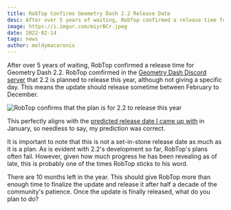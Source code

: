 ```yaml
---
title: RobTop Confirms Geometry Dash 2.2 Release Date
desc: After over 5 years of waiting, RobTop confirmed a release time for Geometry Dash 2.2.
image: https://i.imgur.com/miyrBCr.jpeg
date: 2022-02-14
tags: news
author: moldymacaronix
---
```


After over 5 years of waiting, RobTop confirmed a release time for Geometry Dash 2.2. RobTop comfirmed in the [Geometry Dash Discord server](https://discord.gg/geometrydash) that 2.2 is planned to release this year, although not giving a specific day. This means the update should release sometime between February to December.

![RobTop confirms that the plan is for 2.2 to release this year](https://media.discordapp.net/attachments/392087938239954950/942907008754004048/unknown.png)

This perfectly aligns with the [predicted release date I came up with](/posts/2-2-release-date/) in January, so needless to say, my prediction was correct.

It is important to note that this is not a set-in-stone release date as much as it is a plan. As is evident with 2.2's development so far, RobTop's plans often fail. However, given how much progress he has been revealing as of late, this is probably one of the times RobTop sticks to his word.

There are 10 months left in the year. This should give RobTop more than enough time to finalize the update and release it after half a decade of the community's patience. Once the update is finally released, what do you plan to do?